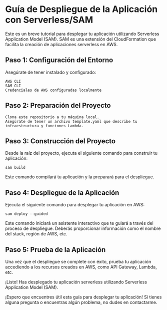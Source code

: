 # Guía de Despliegue de la Aplicación con Serverless/SAM

Este es un breve tutorial para desplegar tu aplicación utilizando Serverless Application Model (SAM). SAM es una extensión del CloudFormation que facilita la creación de aplicaciones serverless en AWS.
## Paso 1: Configuración del Entorno

Asegúrate de tener instalado y configurado:

    AWS CLI
    SAM CLI
    Credenciales de AWS configuradas localmente

## Paso 2: Preparación del Proyecto

    Clona este repositorio a tu máquina local.
    Asegúrate de tener un archivo template.yaml que describe tu infraestructura y funciones Lambda.

## Paso 3: Construcción del Proyecto

Desde la raíz del proyecto, ejecuta el siguiente comando para construir tu aplicación:



`sam build`

Este comando compilará tu aplicación y la preparará para el despliegue.
## Paso 4: Despliegue de la Aplicación

Ejecuta el siguiente comando para desplegar tu aplicación en AWS:



`sam deploy --guided`

Este comando iniciará un asistente interactivo que te guiará a través del proceso de despliegue. Deberás proporcionar información como el nombre del stack, región de AWS, etc.
## Paso 5: Prueba de la Aplicación

Una vez que el despliegue se complete con éxito, prueba tu aplicación accediendo a los recursos creados en AWS, como API Gateway, Lambda, etc.

¡Listo! Has desplegado tu aplicación serverless utilizando Serverless Application Model (SAM).

¡Espero que encuentres útil esta guía para desplegar tu aplicación! Si tienes alguna pregunta o encuentras algún problema, no dudes en contactarme.